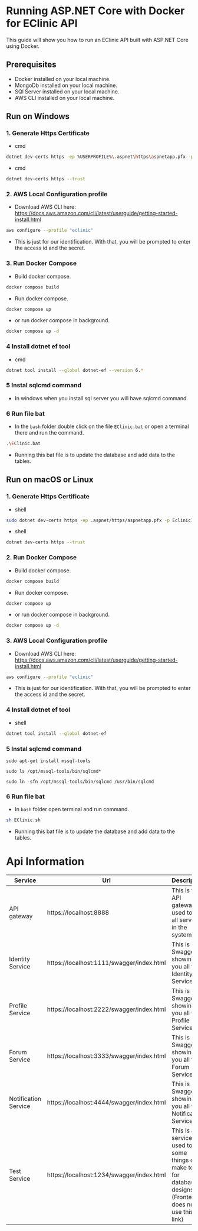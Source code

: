 # Running ASP.NET Core with Docker for EClinic API
This guide will show you how to run an EClinic API built with ASP.NET Core using Docker.

## Prerequisites
* Docker installed on your local machine.
* MongoDb installed on your local machine.
* SQl Server installed on your local machine.
* AWS CLI installed on your local machine.
## Run on Windows
### 1. Generate Https Certificate
* cmd
```sh
dotnet dev-certs https -ep %USERPROFILE%\.aspnet\https\aspnetapp.pfx -p Eclinic123
  ```
* cmd
```sh
dotnet dev-certs https --trust
  ```
### 2. AWS Local Configuration profile
* Download AWS CLI here: https://docs.aws.amazon.com/cli/latest/userguide/getting-started-install.html
 ```sh
aws configure --profile "eclinic"
  ```
* This is just for our identification. With that, you will be prompted to enter the access id and the secret.
### 3. Run Docker Compose
* Build docker compose.
 ```sh
docker compose build
  ```
* Run docker compose.
 ```sh
docker compose up
  ```
* or  run docker compose in background.
 ```sh
docker compose up -d
  ```
### 4 Install dotnet ef tool
* cmd
```sh
dotnet tool install --global dotnet-ef --version 6.*
  ```
### 5 Instal sqlcmd command
* In windows when you install sql server you will have sqlcmd command
### 6 Run file bat
* In the `bash` folder double click on the file `EClinic.bat` or open a terminal there and run the command.
 ```sh
 .\EClinic.bat
  ```
* Running this bat file is to update the database and add data to the tables.

## Run on macOS or Linux
### 1. Generate Https Certificate
* shell
```sh
sudo dotnet dev-certs https -ep .aspnet/https/aspnetapp.pfx -p Eclinic123
  ```
* shell
```sh
dotnet dev-certs https --trust
  ```
### 2. Run Docker Compose
* Build docker compose.
 ```sh
docker compose build
  ```
* Run docker compose.
 ```sh
docker compose up
  ```
* or run docker compose in background.
 ```sh
docker compose up -d
  ```
### 3. AWS Local Configuration profile
* Download AWS CLI here: https://docs.aws.amazon.com/cli/latest/userguide/getting-started-install.html
 ```sh
aws configure --profile "eclinic"
  ```
* This is just for our identification. With that, you will be prompted to enter the access id and the secret.
### 4 Install dotnet ef tool
* shell
```sh
dotnet tool install --global dotnet-ef
  ```
### 5 Instal sqlcmd command
 ```
 sudo apt-get install mssql-tools
  ```
  ```
 sudo ls /opt/mssql-tools/bin/sqlcmd*
  ```
  ```
 sudo ln -sfn /opt/mssql-tools/bin/sqlcmd /usr/bin/sqlcmd
  ```
### 6 Run file bat
* In `bash` folder open terminal and run command.
 ```sh
 sh EClinic.sh
  ```
* Running this bat file is to update the database and add data to the tables.
# Api Information
| Service | Url | Description |
| -------- | -------- | -------- |
| API gateway | https://localhost:8888 | This is the API gateway used to run all services in the system |
| Identity Service | https://localhost:1111/swagger/index.html | This is Swagger UI showing you all the Identity Service Api |
| Profile Service | https://localhost:2222/swagger/index.html | This is Swagger UI showing you all the Profile Service Api |
| Forum Service | https://localhost:3333/swagger/index.html | This is Swagger UI showing you all the Forum Service Api |
| Notification Service | https://localhost:4444/swagger/index.html | This is Swagger UI showing you all the Notification Service Api |
| Test Service | https://localhost:1234/swagger/index.html | This is a service used to test some things or make tools for database designs (Frontend does not use this link) |